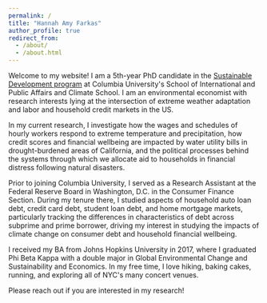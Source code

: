 ```yaml
---
permalink: /
title: "Hannah Amy Farkas"
author_profile: true
redirect_from: 
  - /about/
  - /about.html
---
```


Welcome to my website! I am a 5th-year PhD candidate in the [Sustainable Development program](https://www.sipa.columbia.edu/sipa-education/phd-sustainable-development) at Columbia University's School of International and Public Affairs and Climate School. I am an environmental economist with research interests lying at the intersection of extreme weather adaptation and labor and household credit markets in the US. 

In my current research, I investigate how the wages and schedules of hourly workers respond to extreme temperature and precipitation, how credit scores and financial wellbeing are impacted by water utility bills in drought-burdened areas of California, and the political processes behind the systems through which we allocate aid to households in financial distress following natural disasters.

Prior to joining Columbia University, I served as a Research Assistant at the Federal Reserve Board in Washington, D.C. in the Consumer Finance Section. During my tenure there, I studied aspects of household auto loan debt, credit card debt, student loan debt, and home mortgage markets, particularly tracking the differences in characteristics of debt across subprime and prime borrower, driving my interest in studying the impacts of climate change on consumer debt and household financial wellbeing.

I received my BA from Johns Hopkins University in 2017, where I graduated Phi Beta Kappa with a double major in Global Environmental Change and Sustainability and Economics. In my free time, I love hiking, baking cakes, running, and exploring all of NYC's many concert venues.

Please reach out if you are interested in my research!

